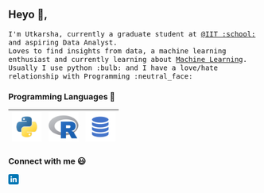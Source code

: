 

<!--
**UtkarshaVidhale/UtkarshaVidhale** is a ✨ _special_ ✨ repository because its `README.md` (this file) appears on your GitHub profile.

Here are some ideas to get you started:

🔭 I’m currently working on ...
- 🌱 I’m currently learning ...
- 👯 I’m looking to collaborate on ...
- 🤔 I’m looking for help with ...
- 💬 Ask me about ...
- 📫 How to reach me: ...
- 😄 Pronouns: ...
- ⚡ Fun fact: ...
-->
 

<!--   <p align="center">
  <img src="https://github.com/UtkarshaVidhale/UtkarshaVidhale/blob/main/github.gif" width=200>
  <br><br>
-->
  
  
  ## Heyo :wave:,
  <samp>
    I'm Utkarsha, currently a graduate student at <a href="https://www.iit.edu/">@IIT :school: </a> and aspiring Data Analyst. 
     <br/> 
       Loves to find insights from data, a machine learning enthusiast and currently learning about <a href="https://github.com/UtkarshaVidhale/machine-learning-examples">Machine Learning</a>. 
        <br/>
    Usually I use python :bulb: and I have a love/hate relationship with Programming :neutral_face:
        
  </samp>
</p>

### Programming Languages  :rocket:
|<img src="https://github.com/UtkarshaVidhale/UtkarshaVidhale/blob/main/python.png" width=60> | <img src="https://github.com/UtkarshaVidhale/UtkarshaVidhale/blob/main/r.png" width=60> | <img src="https://github.com/UtkarshaVidhale/UtkarshaVidhale/blob/main/sql.png" width=60> |
|:---:|:---:|:---:|

### Connect with me :smiley:
<a href="https://www.linkedin.com/in/utkarshavidhale/">
  <img align="left" alt="Utkarsha Vidhale Linkdin" width="21px" src="https://raw.githubusercontent.com/edent/SuperTinyIcons/099dc12b59179d07d534069bc8551718f786d91a/images/svg/linkedin.svg" />
</a>



   



<!--   -->

